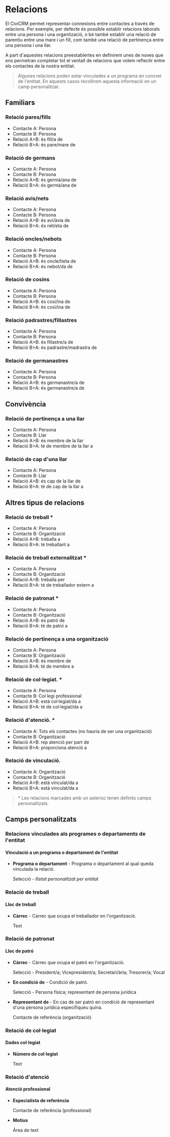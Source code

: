 # Relacions

El CiviCRM permet representar connexions entre contactes a través de relacions. Per exemple, per defecte és possible establir relacions laborals entre una persona i una organització, o bé també establir una relació de parentiu entre una mare i un fill, com també una relació de pertinença entre una persona i una llar.

A part d'aquestes relacions preestablertes en definirem unes de noves que ens permetran completar tot el ventall de relacions que volem reflectir entre els contactes de la nostra entitat.

> Algunes relacions poden estar vinculades a un programa en concret de l'entitat. En aquests casos recollirem aquesta informació en un camp personalitzat.

## Familiars

### Relació pares/fills

- Contacte A: Persona
- Contacte B: Persona
- Relació A>B: és fill/a de
- Relació B>A: és pare/mare de

### Relació de germans

- Contacte A: Persona
- Contacte B: Persona
- Relació A>B: és germà/ana de
- Relació B>A: és germà/ana de

### Relació avis/nets

- Contacte A: Persona
- Contacte B: Persona
- Relació A>B: és avi/àvia de
- Relació B>A: és nét/eta de

### Relació oncles/nebots

- Contacte A: Persona
- Contacte B: Persona
- Relació A>B: és oncle/tieta de
- Relació B>A: és nebot/da de

### Relació de cosins

- Contacte A: Persona
- Contacte B: Persona
- Relació A>B: és cosí/ina de
- Relació B>A: és cosí/ina de

### Relació padrastres/fillastres

- Contacte A: Persona
- Contacte B: Persona
- Relació A>B: és fillastre/a de
- Relació B>A: és padrastre/madrastra de

### Relació de germanastres

- Contacte A: Persona
- Contacte B: Persona
- Relació A>B: és germanastre/a de
- Relació B>A: és germanastre/a de

## Convivència

### Relació de pertinença a una llar

- Contacte A: Persona
- Contacte B: Llar
- Relació A>B: és membre de la llar
- Relació B>A: té de membre de la llar a

### Relació de cap d'una llar

- Contacte A: Persona
- Contacte B: Llar
- Relació A>B: és cap de la llar de
- Relació B>A: té de cap de la llar a

## Altres tipus de relacions

### Relació de treball	*

- Contacte A: Persona
- Contacte B: Organització
- Relació A>B: treballa a
- Relació B>A: té treballant a

### Relació de treball externalitzat *

- Contacte A: Persona
- Contacte B: Organització
- Relació A>B: treballa per
- Relació B>A: té de treballador extern a

### Relació de patronat *

- Contacte A: Persona
- Contacte B: Organització
- Relació A>B: és patró de
- Relació B>A: té de patró a

### Relació de pertinença a una organització

- Contacte A: Persona
- Contacte B: Organització
- Relació A>B: és membre de
- Relació B>A: té de membre a

### Relació de col·legiat. *

- Contacte A: Persona
- Contacte B: Col·legi professional
- Relació A>B: està col·legiat/da a
- Relació B>A: té de col·legiat/da a

### Relació d'atenció.	*

- Contacte A: Tots els contactes (no hauria de ser una organització)
- Contacte B: Organització
- Relació A>B: rep atenció per part de
- Relació B>A: proporciona atenció a

### Relació de vinculació.

- Contacte A: Organització
- Contacte B: Organització
- Relació A>B: està vinculat/da a
- Relació B>A: està vinculat/da a

> \* Les relacions marcades amb un asterisc tenen definits camps personalitzats.

## Camps personalitzats

### Relacions vinculades als programes o departaments de l'entitat

#### Vinculació a un programa o departament de l'entitat

- **Programa o departament** - Programa o departament al qual queda vinculada la relació.

    Selecció - *llistat personalitzat per entitat*

### Relació de treball

#### Lloc de treball

- **Càrrec** - Càrrec que ocupa el treballador en l'organització.

    Text

### Relació de patronat

#### Lloc de patró

- **Càrrec** - Càrrec que ocupa el patró en l'organització.

    Selecció - President/a; Vicepresident/a; Secretari/ària; Tresorer/a; Vocal

- **En condició de** - Condició de patró.

    Selecció - Persona física; representant de persona jurídica

- **Representant de** - En cas de ser patró en condició de representant d'una persona jurídica especifiqueu quina.

    Contacte de referència (organització)

### Relació de col·legiat

#### Dades col·legiat

- **Número de col·legiat**

    Text

### Relació d'atenció

#### Atenció professional

- **Especialista de referència**

    Contacte de referència (professional)

- **Motius**

    Àrea de text
